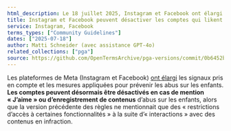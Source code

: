 ```yaml
---
html_description: Le 18 juillet 2025, Instagram et Facebook ont élargi les signaux utilisés et les mesures prises contre les abus sur les enfants, en ajoutant la possibilité de désactiver des comptes sur la base de leurs likes et saves.
title: Instagram et Facebook peuvent désactiver les comptes qui likent des contenus d’abus sur les enfants
service: Instagram, Facebook
terms_types: ["Community Guidelines"]
dates: ["2025-07-18"]
author: Matti Schneider (avec assistance GPT-4o)
related_collections: ["pga"]
source: https://github.com/OpenTermsArchive/pga-versions/commit/0b6452bedc4000b9731c127c34dd6f4651e59794
---
```


Les plateformes de Meta (Instagram et Facebook) [ont élargi](https://github.com/OpenTermsArchive/pga-versions/commit/0b6452bedc4000b9731c127c34dd6f4651e59794) les signaux pris en compte et les mesures appliquées pour prévenir les abus sur les enfants. **Les comptes peuvent désormais être désactivés en cas de mention « J’aime » ou d’enregistrement de contenus** d’abus sur les enfants, alors que la version précédente des règles ne mentionnait que des « restrictions d’accès à certaines fonctionnalités » à la suite d’« interactions » avec des contenus en infraction.
